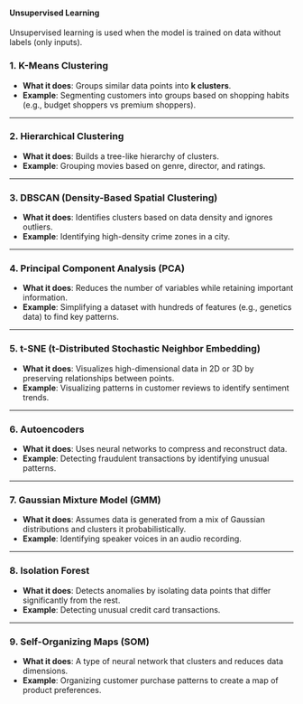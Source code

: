 #### Unsupervised Learning

Unsupervised learning is used when the model is trained on data without labels (only inputs).

### 1. **K-Means Clustering**

- **What it does**: Groups similar data points into **k clusters**.
- **Example**: Segmenting customers into groups based on shopping habits (e.g., budget shoppers vs premium shoppers).

------

### 2. **Hierarchical Clustering**

- **What it does**: Builds a tree-like hierarchy of clusters.
- **Example**: Grouping movies based on genre, director, and ratings.

------

### 3. **DBSCAN (Density-Based Spatial Clustering)**

- **What it does**: Identifies clusters based on data density and ignores outliers.
- **Example**: Identifying high-density crime zones in a city.

------

### 4. **Principal Component Analysis (PCA)**

- **What it does**: Reduces the number of variables while retaining important information.
- **Example**: Simplifying a dataset with hundreds of features (e.g., genetics data) to find key patterns.

------

### 5. **t-SNE (t-Distributed Stochastic Neighbor Embedding)**

- **What it does**: Visualizes high-dimensional data in 2D or 3D by preserving relationships between points.
- **Example**: Visualizing patterns in customer reviews to identify sentiment trends.

------

### 6. **Autoencoders**

- **What it does**: Uses neural networks to compress and reconstruct data.
- **Example**: Detecting fraudulent transactions by identifying unusual patterns.

------

### 7. **Gaussian Mixture Model (GMM)**

- **What it does**: Assumes data is generated from a mix of Gaussian distributions and clusters it probabilistically.
- **Example**: Identifying speaker voices in an audio recording.

------

### 8. **Isolation Forest**

- **What it does**: Detects anomalies by isolating data points that differ significantly from the rest.
- **Example**: Detecting unusual credit card transactions.

------

### 9. **Self-Organizing Maps (SOM)**

- **What it does**: A type of neural network that clusters and reduces data dimensions.
- **Example**: Organizing customer purchase patterns to create a map of product preferences.